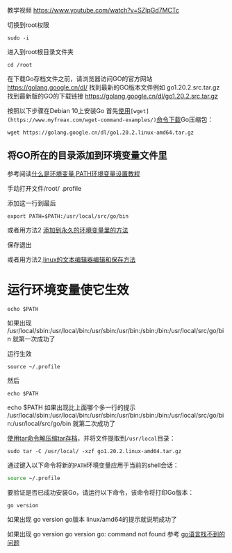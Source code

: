

教学视频
https://www.youtube.com/watch?v=SZlpGd7MCTc




切换到root权限
```
sudo -i
```

进入到root根目录文件夹
```
cd /root
```





在下载Go存档文件之前，请浏览器访问GO的官方网站
https://golang.google.cn/dl/
找到最新的GO版本文件例如
go1.20.2.src.tar.gz
找到最新版的GO的下载链接
https://golang.google.cn/dl/go1.20.2.src.tar.gz



按照以下步骤在Debian 10上安装Go
首先[使用](https://www.myfreax.com/wget-command-examples/)`[wget](https://www.myfreax.com/wget-command-examples/)`[命令下载](https://www.myfreax.com/wget-command-examples/)Go压缩包：


```
wget https://golang.google.cn/dl/go1.20.2.linux-amd64.tar.gz
```


## 将GO所在的目录添加到环境变量文件里
参考阅读[什么是环境变量,PATH环境变量设置教程](什么是环境变量,PATH环境变量设置教程.md)

手动打开文件/root/ .profile

添加这一行到最后
```
export PATH=$PATH:/usr/local/src/go/bin
```
或者用方法2
[添加到永久的环境变量里的方法](添加到永久的环境变量里的方法.md)

保存退出

或者用方法2,[linux的文本编辑器编辑和保存方法](linux的文本编辑器编辑和保存方法.md)




# 运行环境变量使它生效

```
echo $PATH
```

如果出现
/usr/local/sbin:/usr/local/bin:/usr/sbin:/usr/bin:/sbin:/bin:/usr/local/src/go/bin
就第一次成功了

运行生效
```
source ~/.profile
```

然后
```
echo $PATH
```

echo $PATH
如果出现比上面哪个多一行的提示
/usr/local/sbin:/usr/local/bin:/usr/sbin:/usr/bin:/sbin:/bin:/usr/local/src/go/bin:/usr/local/src/go/bin
就第二次成功了

[使用tar命令解压缩tar存档](https://www.myfreax.com/create-and-unzip-files-using-tar-in-linux/)，并将文件提取到`/usr/local`目录：

```
sudo tar -C /usr/local/ -xzf go1.20.2.linux-amd64.tar.gz
```


通过键入以下命令将新的`PATH`环境变量应用于当前的shell会话：

```bash
source ~/.profile
```

要验证是否已成功安装Go，请运行以下命令，该命令将打印Go版本：


```
go version
```

如果出现
go version go版本 linux/amd64的提示就说明成功了

如果出现
 go version go version go: command not found
参考 [go语言找不到的问题](go语言找不到的问题.md)
